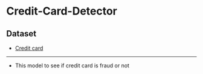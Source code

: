 # Credit-Card-Detector
## Dataset 
- [Credit card](https://www.kaggle.com/mlg-ulb/creditcardfraud?select=creditcard.csv")
---------------------------------------------------------------------------

- This model to see if credit card is fraud or not 
